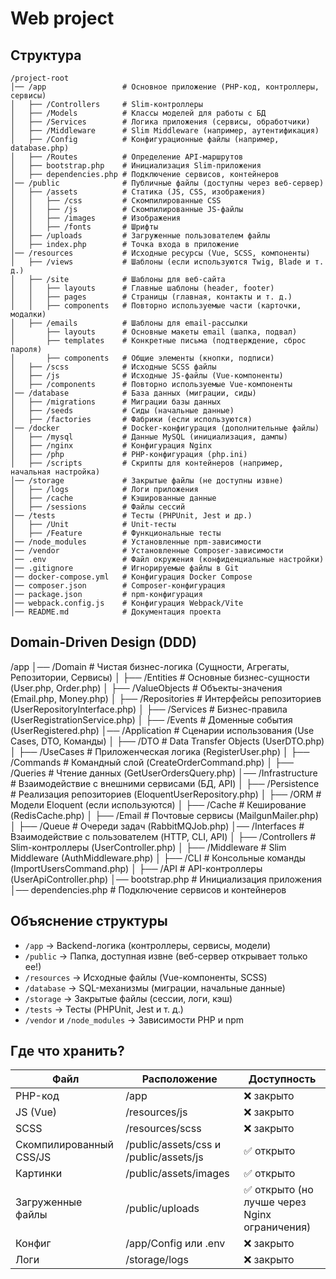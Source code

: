 # Web project

## Структура
```
/project-root
│── /app                 # Основное приложение (PHP-код, контроллеры, сервисы)
│   ├── /Controllers     # Slim-контроллеры
│   ├── /Models          # Классы моделей для работы с БД
│   ├── /Services        # Логика приложения (сервисы, обработчики)
│   ├── /Middleware      # Slim Middleware (например, аутентификация)
│   ├── /Config          # Конфигурационные файлы (например, database.php)
│   ├── /Routes          # Определение API-маршрутов
│   ├── bootstrap.php    # Инициализация Slim-приложения
│   ├── dependencies.php # Подключение сервисов, контейнеров
│── /public              # Публичные файлы (доступны через веб-сервер)
│   ├── /assets          # Статика (JS, CSS, изображения)
│   │   ├── /css         # Скомпилированные CSS
│   │   ├── /js          # Скомпилированные JS-файлы
│   │   ├── /images      # Изображения
│   │   ├── /fonts       # Шрифты
│   ├── /uploads         # Загруженные пользователем файлы
│   ├── index.php        # Точка входа в приложение
│── /resources           # Исходные ресурсы (Vue, SCSS, компоненты)
│   ├── /views           # Шаблоны (если используются Twig, Blade и т. д.)
│   ├── /site            # Шаблоны для веб-сайта
│   │   ├── layouts      # Главные шаблоны (header, footer)
│   │   ├── pages        # Страницы (главная, контакты и т. д.)
│   │   ├── components   # Повторно используемые части (карточки, модалки)
│   ├── /emails          # Шаблоны для email-рассылки
│       ├── layouts      # Основные макеты email (шапка, подвал)
│       ├── templates    # Конкретные письма (подтверждение, сброс пароля)
│       ├── components   # Общие элементы (кнопки, подписи)
│   ├── /scss            # Исходные SCSS файлы
│   ├── /js              # Исходные JS-файлы (Vue-компоненты)
│   ├── /components      # Повторно используемые Vue-компоненты
│── /database            # База данных (миграции, сиды)
│   ├── /migrations      # Миграции базы данных
│   ├── /seeds           # Сиды (начальные данные)
│   ├── /factories       # Фабрики (если используются)
│── /docker              # Docker-конфигурация (дополнительные файлы)
│   ├── /mysql           # Данные MySQL (инициализация, дампы)
│   ├── /nginx           # Конфигурация Nginx
│   ├── /php             # PHP-конфигурация (php.ini)
│   ├── /scripts         # Скрипты для контейнеров (например, начальная настройка)
│── /storage             # Закрытые файлы (не доступны извне)
│   ├── /logs            # Логи приложения
│   ├── /cache           # Кэшированные данные
│   ├── /sessions        # Файлы сессий
│── /tests               # Тесты (PHPUnit, Jest и др.)
│   ├── /Unit            # Unit-тесты
│   ├── /Feature         # Функциональные тесты
│── /node_modules        # Установленные npm-зависимости
│── /vendor              # Установленные Composer-зависимости
│── .env                 # Файл окружения (конфиденциальные настройки)
│── .gitignore           # Игнорируемые файлы в Git
│── docker-compose.yml   # Конфигурация Docker Compose
│── composer.json        # Composer-конфигурация
│── package.json         # npm-конфигурация
│── webpack.config.js    # Конфигурация Webpack/Vite
│── README.md            # Документация проекта
```

## Domain-Driven Design (DDD)
/app
│── /Domain             # Чистая бизнес-логика (Сущности, Агрегаты, Репозитории, Сервисы)
│   ├── /Entities       # Основные бизнес-сущности (User.php, Order.php)
│   ├── /ValueObjects   # Объекты-значения (Email.php, Money.php)
│   ├── /Repositories   # Интерфейсы репозиториев (UserRepositoryInterface.php)
│   ├── /Services       # Бизнес-правила (UserRegistrationService.php)
│   ├── /Events         # Доменные события (UserRegistered.php)
│── /Application        # Сценарии использования (Use Cases, DTO, Команды)
│   ├── /DTO            # Data Transfer Objects (UserDTO.php)
│   ├── /UseCases       # Приложенческая логика (RegisterUser.php)
│   ├── /Commands       # Командный слой (CreateOrderCommand.php)
│   ├── /Queries        # Чтение данных (GetUserOrdersQuery.php)
│── /Infrastructure     # Взаимодействие с внешними сервисами (БД, API)
│   ├── /Persistence    # Реализация репозиториев (EloquentUserRepository.php)
│   ├── /ORM            # Модели Eloquent (если используются)
│   ├── /Cache          # Кеширование (RedisCache.php)
│   ├── /Email          # Почтовые сервисы (MailgunMailer.php)
│   ├── /Queue          # Очереди задач (RabbitMQJob.php)
│── /Interfaces         # Взаимодействие с пользователем (HTTP, CLI, API)
│   ├── /Controllers    # Slim-контроллеры (UserController.php)
│   ├── /Middleware     # Slim Middleware (AuthMiddleware.php)
│   ├── /CLI            # Консольные команды (ImportUsersCommand.php)
│   ├── /API            # API-контроллеры (UserApiController.php)
│── bootstrap.php       # Инициализация приложения
│── dependencies.php    # Подключение сервисов и контейнеров


## Объяснение структуры
 - `/app` → Backend-логика (контроллеры, сервисы, модели)
 - `/public` → Папка, доступная извне (веб-сервер открывает только ее!)
 - `/resources` → Исходные файлы (Vue-компоненты, SCSS)
 - `/database` → SQL-механизмы (миграции, начальные данные)
 - `/storage` → Закрытые файлы (сессии, логи, кэш)
 - `/tests` → Тесты (PHPUnit, Jest и т. д.)
 - `/vendor` и `/node_modules` → Зависимости PHP и npm

## Где что хранить?
| Файл                     | Расположение                                      | Доступность                                      |
|--------------------------|---------------------------------------------------|--------------------------------------------------|
| PHP-код                  | /app                                              | ❌ закрыто                                       |
| JS (Vue)                 | /resources/js                                     | ❌ закрыто                                       |
| SCSS                     | /resources/scss                                   | ❌ закрыто                                       |
| Скомпилированный CSS/JS  | /public/assets/css и /public/assets/js            | ✅ открыто                                       |
| Картинки                 | /public/assets/images                             | ✅ открыто                                       |
| Загруженные файлы        | /public/uploads                                   | ✅ открыто (но лучше через Nginx ограничения)    |
| Конфиг                   | /app/Config или .env                              | ❌ закрыто                                       |
| Логи                     | /storage/logs                                     | ❌ закрыто                                       |
